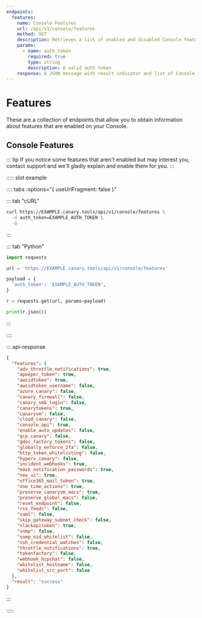 ```yaml
---
endpoints:
  features:
    name: Console Features
    url: /api/v1/console/features
    method: GET
    description: Retrieves a list of enabled and disabled Console features.
    params:
      - name: auth_token
        required: true
        type: string
        description: A valid auth token
    response: A JSON message with result indicator and list of Console features.
---
```

# Features

These are a collection of endpoints that allow you to obtain information about features that are enabled on your Console.

<APIEndpoints :endpoints="$page.frontmatter.endpoints" :path="$page.regularPath"/>

## Console Features

::: tip
If you notice some features that aren't enabled but may interest you, contact support and we'll gladly explain and enable them for you.
:::

<APIDetails :endpoint="$page.frontmatter.endpoints.features">

::::: slot example

:::: tabs :options="{ useUrlFragment: false }"

::: tab "cURL"

``` bash
curl https://EXAMPLE.canary.tools/api/v1/console/features \
  -d auth_token=EXAMPLE_AUTH_TOKEN \
  -G
```

:::

::: tab "Python"

``` python
import requests

url = 'https://EXAMPLE.canary.tools/api/v1/console/features'

payload = {
  'auth_token': 'EXAMPLE_AUTH_TOKEN',
}

r = requests.get(url, params=payload)

print(r.json())
```

:::

::::


::: api-response
```json
{
  "features": {
    "adv_throttle_notifications": true,
    "apeeper_token": true,
    "awsidtoken": true,
    "awsidtoken_username": false,
    "azure_canary": false,
    "canary_firewall": false,
    "canary_smb_login": false,
    "canarytokens": true,
    "canaryvm": false,
    "cloud_canary": false,
    "console_api": true,
    "enable_auto_updates": false,
    "gcp_canary": false,
    "gdoc_factory_tokens": false,
    "globally_enforce_2fa": false,
    "http_token_whitelisting": false,
    "hyperv_canary": false,
    "incident_webhooks": true,
    "mask_notification_passwords": true,
    "new_ui": true,
    "office365_mail_token": true,
    "one_time_actions": true,
    "preserve_canaryvm_macs": true,
    "preserve_global_macs": false,
    "reset_endpoint": false,
    "rss_feeds": false,
    "saml": false,
    "skip_gateway_subnet_check": false,
    "slackapitoken": true,
    "snmp": false,
    "snmp_oid_whitelist": false,
    "ssh_credential_watches": false,
    "throttle_notifications": true,
    "tokenfactory": false,
    "webhook_hipchat": false,
    "whitelist_hostname": false,
    "whitelist_src_port": false
  },
  "result": "success"
}
```
:::

:::::

</APIDetails>